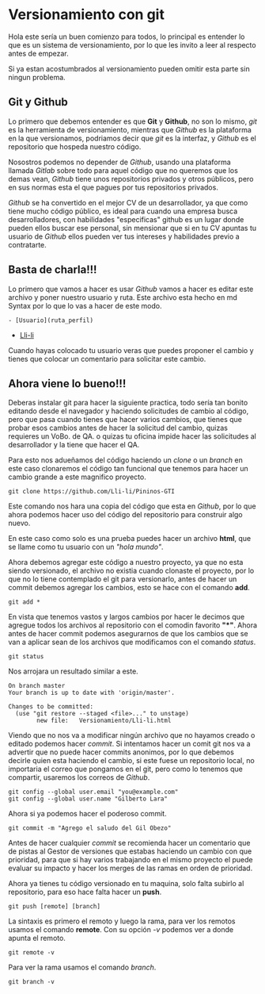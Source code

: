 
# Versionamiento con git

Hola este sería un buen comienzo para todos, lo principal es entender lo que es un sistema de versionamiento, por lo que les invito a leer al respecto antes de empezar.

Si ya estan acostumbrados al versionamiento pueden omitir esta parte sin ningun problema.

## Git y Github

Lo primero que debemos entender es que **Git** y **Github**, no son lo mismo, *git* es la herramienta de versionamiento, mientras que *Github* es la plataforma en la que versionamos, podriamos decir que *git* es la interfaz, y *Github* es el repositorio que hospeda nuestro código.

Nosostros podemos no depender de *Github*, usando una plataforma llamada *Gitlab* sobre todo para aquel código que no queremos que los demas vean, *Github* tiene unos repositorios privados y otros públicos, pero en sus normas esta el que pagues por tus repositorios privados.

*Github* se ha convertido en el mejor CV de un desarrollador, ya que como tiene mucho código público, es ideal para cuando una empresa busca desarrolladores, con habilidades "especificas" github es un lugar donde pueden ellos buscar ese personal, sin mensionar que si en tu CV apuntas tu usuario de *Github* ellos pueden ver tus intereses y habilidades previo a contratarte.

## Basta de charla!!!

Lo primero que vamos a hacer es usar *Github* vamos a hacer es editar este archivo y poner nuestro usuario y ruta.
Este archivo esta hecho en md Syntax por lo que lo vas a hacer de este modo.

```
- [Usuario](ruta_perfil)
```

- [Lli-li](https://github.com/Lli-li)

Cuando hayas colocado tu usuario veras que puedes proponer el cambio y tienes que colocar un comentario para solicitar este cambio.

## Ahora viene lo bueno!!!

Deberas instalar git para hacer la siguiente practica, todo sería tan bonito editando desde el navegador y haciendo solicitudes de cambio al código, pero que pasa cuando tienes que hacer varios cambios, que tienes que probar esos cambios antes de hacer la solicitud del cambio, quizas requieres un VoBo. de QA. o quizas tu oficina impide hacer las solicitudes al desarrollador y la tiene que hacer el QA.

Para esto nos adueñamos del código haciendo un *clone* o un *branch* en este caso clonaremos el código tan funcional que tenemos para hacer un cambio grande a este magnifico proyecto.

```
git clone https://github.com/Lli-li/Pininos-GTI
```

Este comando nos hara una copia del código que esta en *Github*, por lo que ahora podemos hacer uso del código del repositorio para construir algo nuevo.

En este caso como solo es una prueba puedes hacer un archivo **html**, que se llame como tu usuario con un *"hola mundo"*.

Ahora debemos agregar este código a nuestro proyecto, ya que no esta siendo versionado, el archivo no existia cuando clonaste el proyecto, por lo que no lo tiene contemplado el git para versionarlo, antes de hacer un commit debemos agregar los cambios, esto se hace con el comando **add**.

```
git add *
```

En vista que tenemos vastos y largos cambios por hacer le decimos que agregue todos los archivos al repositorio con el comodin favorito **"*"**.
Ahora antes de hacer commit podemos asegurarnos de que los cambios que se van a aplicar sean de los archivos que modificamos con el comando *status*.

```
git status
```

Nos arrojara un resultado similar a este.

```
On branch master
Your branch is up to date with 'origin/master'.

Changes to be committed:
  (use "git restore --staged <file>..." to unstage)
        new file:   Versionamiento/Lli-li.html
```

Viendo que no nos va a modificar ningún archivo que no hayamos creado o editado podemos hacer *commit*.
Si intentamos hacer un comit git nos va a advertir que no puede hacer commits anonimos, por lo que debemos decirle quien esta haciendo el cambio, si este fuese un repositorio local, no importaria el correo que pongamos en el git, pero como lo tenemos que compartir, usaremos los correos de *Github*.

```
git config --global user.email "you@example.com"
git config --global user.name "Gilberto Lara"
```

Ahora si ya podemos hacer el poderoso commit.

```
git commit -m "Agrego el saludo del Gil Obezo"
```
Antes de hacer cualquier *commit* se recomienda hacer un comentario que de pistas al Gestor de versiones que estabas haciendo un cambio con que prioridad, para que si hay varios trabajando en el mismo proyecto el puede evaluar su impacto y hacer los merges de las ramas en orden de prioridad.

Ahora ya tienes tu código versionado en tu maquina, solo falta subirlo al repositorio, para eso hace falta hacer un **push**.

```
git push [remote] [branch]
```

La sintaxis es primero el remoto y luego la rama, para ver los remotos usamos el comando **remote**. Con su opción *-v* podemos ver a donde apunta el remoto.

```
git remote -v
```

Para ver la rama usamos el comando *branch*.

```
git branch -v
```

